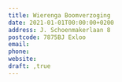 ```yaml
---
title: Wierenga Boomverzoging
date: 2021-01-01T00:00:00+0200
address: J. Schoenmakerlaan 8
postcode: 7875BJ Exloo
email: 
phone: 
website: 
draft: ,true
---
```


